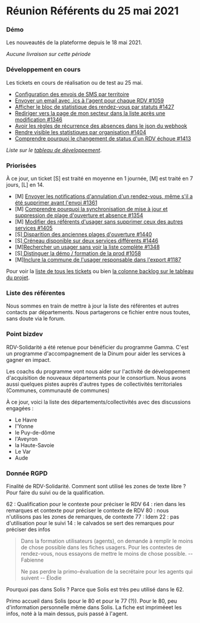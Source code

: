 # Réunion Référents du 25 mai 2021

### Démo

Les nouveautés de la plateforme depuis le 18 mai 2021.

_Aucune livraison sur cette période_

### Développement en cours

Les tickets en cours de réalisation ou de test au 25 mai.

* [Configuration des envois de SMS par territoire](https://github.com/betagouv/rdv-solidarites.fr/issues/1408)
* [Envoyer un email avec .ics à l'agent pour chaque RDV #1059](https://github.com/betagouv/rdv-solidarites.fr/issues/1059)
* [Afficher le bloc de statistique des rendez-vous par statuts #1427](https://github.com/betagouv/rdv-solidarites.fr/issues/1427)
* [Rediriger vers la page de mon secteur dans la liste après une modification #1346](https://github.com/betagouv/rdv-solidarites.fr/issues/1346)
* [Avoir les règles de récurrence des absences dans le json du webhook](https://github.com/betagouv/rdv-solidarites.fr/issues/1399)
* [Rendre visible les statistiques par organisation #1404](https://github.com/betagouv/rdv-solidarites.fr/issues/1404)
* [Comprendre pourquoi le changement de status d'un RDV échoue #1413](https://github.com/betagouv/rdv-solidarites.fr/issues/1413)

_Liste sur le_ [_tableau de développement_](https://github.com/betagouv/rdv-solidarites.fr/projects/8?fullscreen=true).

### Priorisées

À ce jour, un ticket \[S] est traité en moyenne en 1 journée, \[M] est traité en 7 jours, \[L] en 14.

* \[M] [Envoyer les notifications d'annulation d'un rendez-vous, même s'il a été supprimer avant l'envoi #1361](https://github.com/betagouv/rdv-solidarites.fr/issues/1361)
* \[M] [Comprendre pourquoi la synchronisation de mise à jour et suppression de plage d'ouverture et absence #1354](https://github.com/betagouv/rdv-solidarites.fr/issues/1354)
* \[M] [Modifier des référents d'usager sans supprimer ceux des autres services #1405](https://github.com/betagouv/rdv-solidarites.fr/issues/1405)
* \[S][ Disparition des anciennes plages d'ouverture #1440](https://github.com/betagouv/rdv-solidarites.fr/issues/1440)
* \[S][ Créneau disponible sur deux services différents #1446](https://github.com/betagouv/rdv-solidarites.fr/issues/1446)
* \[M][Rechercher un usager sans voir la liste complète #1348](https://github.com/betagouv/rdv-solidarites.fr/issues/1348)
* \[S][ Distinguer la démo / formation de la prod #1058](https://github.com/betagouv/rdv-solidarites.fr/issues/1058)
* \[M][Inclure la commune de l'usager responsable dans l'export #1187](https://github.com/betagouv/rdv-solidarites.fr/issues/1187)

Pour voir la [liste de tous les tickets](https://github.com/betagouv/rdv-solidarites.fr/issues?q=is%3Aissue+is%3Aopen) ou bien [la colonne backlog sur le tableau du projet](https://github.com/betagouv/rdv-solidarites.fr/projects/8?fullscreen=true).

### Liste des référentes

Nous sommes en train de mettre à jour la liste des référentes et autres contacts par départements. Nous partagerons ce fichier entre nous toutes, sans doute via le forum.

### Point bizdev

RDV-Solidarité a été retenue pour bénéficier du programme Gamma. C'est un programme d'accompagnement de la Dinum pour aider les services à gagner en impact.

Les coachs du programme vont nous aider sur l'activité de développement d'acquisition de nouveaux départements pour le consortium. Nous avons aussi quelques pistes auprès d'autres types de collectivités territoriales (Communes, communauté de communes)

À ce jour, voici la liste des départements/collectivités avec des discussions engagées :

* Le Havre
* l'Yonne
* le Puy-de-dôme
* l'Aveyron
* la Haute-Savoie
* Le Var
* Aude

### Donnée RGPD

Finalité de RDV-Solidarité. Comment sont utilisé les zones de texte libre ? Pour faire du suivi ou de la qualification.

62 : Qualification pour le contexte pour préciser le RDV 64 : rien dans les remarques et contexte pour préciser le contexte de RDV 80 : nous n'utilisons pas les zones de remarques, de contexte 77 : Idem 22 : pas d'utilisation pour le suivi 14 : le calvados se sert des remarques pour préciser des infos

> Dans la formation utilisateurs (agents), on demande à remplir le moins de chose possible dans les fiches usagers. Pour les contextes de rendez-vous, nous essayons de mettre le moins de chose possible. -- Fabienne
>
> Ne pas perdre la primo-évaluation de la secrétaire pour les agents qui suivent -- Élodie

Pourquoi pas dans Solis ? Parce que Solis est très peu utilisé dans le 62.

Primo accueil dans Solis (pour le 80 et pour le 77 (?)). Pour le 80, peu d'information personnelle même dans Solis. La fiche est impriméeet les infos, noté à la main dessus, puis passé à l'agent.
